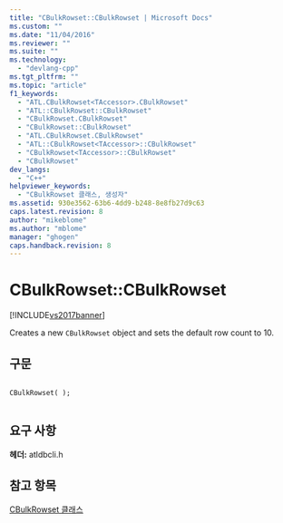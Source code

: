 ```yaml
---
title: "CBulkRowset::CBulkRowset | Microsoft Docs"
ms.custom: ""
ms.date: "11/04/2016"
ms.reviewer: ""
ms.suite: ""
ms.technology: 
  - "devlang-cpp"
ms.tgt_pltfrm: ""
ms.topic: "article"
f1_keywords: 
  - "ATL.CBulkRowset<TAccessor>.CBulkRowset"
  - "ATL::CBulkRowset::CBulkRowset"
  - "CBulkRowset.CBulkRowset"
  - "CBulkRowset::CBulkRowset"
  - "ATL.CBulkRowset.CBulkRowset"
  - "ATL::CBulkRowset<TAccessor>::CBulkRowset"
  - "CBulkRowset<TAccessor>::CBulkRowset"
  - "CBulkRowset"
dev_langs: 
  - "C++"
helpviewer_keywords: 
  - "CBulkRowset 클래스, 생성자"
ms.assetid: 930e3562-63b6-4dd9-b248-8e8fb27d9c63
caps.latest.revision: 8
author: "mikeblome"
ms.author: "mblome"
manager: "ghogen"
caps.handback.revision: 8
---
```

# CBulkRowset::CBulkRowset
[!INCLUDE[vs2017banner](../../assembler/inline/includes/vs2017banner.md)]

Creates a new `CBulkRowset` object and sets the default row count to 10.  
  
## 구문  
  
```  
  
CBulkRowset( );  
  
```  
  
## 요구 사항  
 **헤더:** atldbcli.h  
  
## 참고 항목  
 [CBulkRowset 클래스](../../data/oledb/cbulkrowset-class.md)